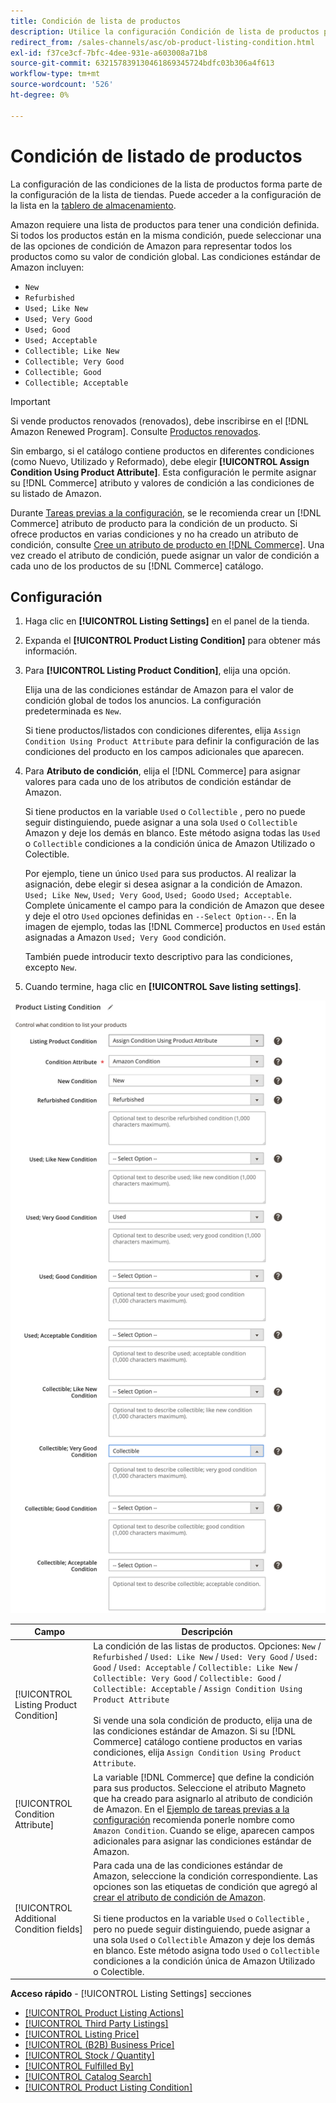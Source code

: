 ```yaml
---
title: Condición de lista de productos
description: Utilice la configuración Condición de lista de productos para asignar los productos de comercio a una condición de producto de Amazon, como "Nuevo" o "Reformado".
redirect_from: /sales-channels/asc/ob-product-listing-condition.html
exl-id: f37ce3cf-7bfc-4dee-931e-a603008a71b8
source-git-commit: 632157839130461869345724bdfc03b306a4f613
workflow-type: tm+mt
source-wordcount: '526'
ht-degree: 0%

---
```


# Condición de listado de productos

La configuración de las condiciones de la lista de productos forma parte de la configuración de la lista de tiendas. Puede acceder a la configuración de la lista en la [tablero de almacenamiento](./amazon-store-dashboard.md).

Amazon requiere una lista de productos para tener una condición definida. Si todos los productos están en la misma condición, puede seleccionar una de las opciones de condición de Amazon para representar todos los productos como su valor de condición global. Las condiciones estándar de Amazon incluyen:

- `New`
- `Refurbished`
- `Used; Like New`
- `Used; Very Good`
- `Used; Good`
- `Used; Acceptable`
- `Collectible; Like New`
- `Collectible; Very Good`
- `Collectible; Good`
- `Collectible; Acceptable`

>[!IMPORTANT]
>
>Si vende productos renovados (renovados), debe inscribirse en el [!DNL Amazon Renewed Program]. Consulte [Productos renovados](./renewed-products.md).

Sin embargo, si el catálogo contiene productos en diferentes condiciones (como Nuevo, Utilizado y Reformado), debe elegir **[!UICONTROL Assign Condition Using Product Attribute]**. Esta configuración le permite asignar su [!DNL Commerce] atributo y valores de condición a las condiciones de su listado de Amazon.

Durante [Tareas previas a la configuración](./amazon-pre-setup-tasks.md), se le recomienda crear un [!DNL Commerce] atributo de producto para la condición de un producto. Si ofrece productos en varias condiciones y no ha creado un atributo de condición, consulte [Cree un atributo de producto en [!DNL Commerce]](./ob-creating-magento-attributes.md). Una vez creado el atributo de condición, puede asignar un valor de condición a cada uno de los productos de su [!DNL Commerce] catálogo.

## Configuración

1. Haga clic en **[!UICONTROL Listing Settings]** en el panel de la tienda.

1. Expanda el **[!UICONTROL Product Listing Condition]** para obtener más información.

1. Para **[!UICONTROL Listing Product Condition]**, elija una opción.

   Elija una de las condiciones estándar de Amazon para el valor de condición global de todos los anuncios. La configuración predeterminada es `New`.

   Si tiene productos/listados con condiciones diferentes, elija `Assign Condition Using Product Attribute` para definir la configuración de las condiciones del producto en los campos adicionales que aparecen.

1. Para **Atributo de condición**, elija el [!DNL Commerce] para asignar valores para cada uno de los atributos de condición estándar de Amazon.

   Si tiene productos en la variable `Used` o `Collectible` , pero no puede seguir distinguiendo, puede asignar a una sola `Used` o `Collectible` Amazon y deje los demás en blanco. Este método asigna todas las `Used` o `Collectible` condiciones a la condición única de Amazon Utilizado o Colectible.

   Por ejemplo, tiene un único `Used` para sus productos. Al realizar la asignación, debe elegir si desea asignar a la condición de Amazon. `Used; Like New`, `Used; Very Good`, `Used; Good`o `Used; Acceptable`. Complete únicamente el campo para la condición de Amazon que desee y deje el otro `Used` opciones definidas en `--Select Option--`. En la imagen de ejemplo, todas las [!DNL Commerce] productos en `Used` están asignadas a Amazon `Used; Very Good` condición.

   También puede introducir texto descriptivo para las condiciones, excepto `New`.

1. Cuando termine, haga clic en **[!UICONTROL Save listing settings]**.

![Condición de listado de productos](assets/amazon-product-listing-condition.png)

| Campo | Descripción |
|---|---|
| [!UICONTROL Listing Product Condition] | La condición de las listas de productos. Opciones: `New` / `Refurbished` / `Used: Like New` / `Used: Very Good` / `Used: Good` / `Used: Acceptable` / `Collectible: Like New` / `Collectible: Very Good` / `Collectible: Good` / `Collectible: Acceptable` / `Assign Condition Using Product Attribute`<br><br>Si vende una sola condición de producto, elija una de las condiciones estándar de Amazon. Si su [!DNL Commerce] catálogo contiene productos en varias condiciones, elija `Assign Condition Using Product Attribute`. |
| [!UICONTROL Condition Attribute] | La variable [!DNL Commerce] que define la condición para sus productos. Seleccione el atributo Magneto que ha creado para asignarlo al atributo de condición de Amazon. En el [Ejemplo de tareas previas a la configuración](./ob-creating-magento-attributes.md) recomienda ponerle nombre como `Amazon Condition`. Cuando se elige, aparecen campos adicionales para asignar las condiciones estándar de Amazon. |
| [!UICONTROL Additional Condition fields] | Para cada una de las condiciones estándar de Amazon, seleccione la condición correspondiente. Las opciones son las etiquetas de condición que agregó al [crear el atributo de condición de Amazon](./ob-creating-magento-attributes.md).<br><br>Si tiene productos en la variable `Used` o `Collectible` , pero no puede seguir distinguiendo, puede asignar a una sola `Used` o `Collectible` Amazon y deje los demás en blanco. Este método asigna todo `Used` o `Collectible` condiciones a la condición única de Amazon Utilizado o Colectible. |

**Acceso rápido** - [!UICONTROL Listing Settings] secciones

- [[!UICONTROL Product Listing Actions]](./product-listing-actions.md)
- [[!UICONTROL Third Party Listings]](./third-party-listing-settings.md)
- [[!UICONTROL Listing Price]](./listing-price.md)
- [[!UICONTROL (B2B) Business Price]](./business-pricing.md)
- [[!UICONTROL Stock / Quantity]](./stock-quantity.md)
- [[!UICONTROL Fulfilled By]](./fulfilled-by.md)
- [[!UICONTROL Catalog Search]](./catalog-search.md)
- [[!UICONTROL Product Listing Condition]](./product-listing-condition.md)
